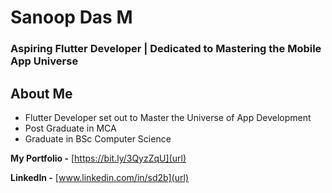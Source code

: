 # Sanoop Das M
### Aspiring Flutter Developer | Dedicated to Mastering the Mobile App Universe

## About Me
- Flutter Developer set out to Master the Universe of App Development
- Post Graduate in MCA
- Graduate in BSc Computer Science

**My Portfolio -** [https://bit.ly/3QyzZqU](url)

**LinkedIn -** [www.linkedin.com/in/sd2b](url)
